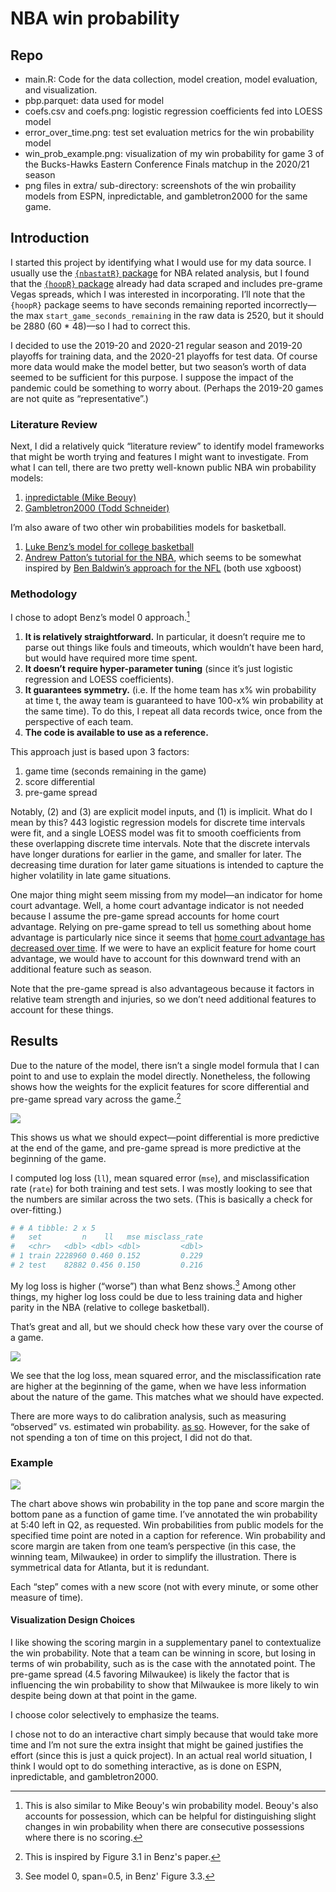 # NBA win probability

## Repo

- main.R: Code for the data collection, model creation, model evaluation, and visualization.
- pbp.parquet: data used for model
- coefs.csv and coefs.png: logistic regression coefficients fed into LOESS model
- error_over_time.png: test set evaluation metrics for the win probability model
- win_prob_example.png: visualization of my win probability for game 3 of the Bucks-Hawks Eastern Conference Finals matchup in the 2020/21 season
- png files in extra/ sub-directory: screenshots of the win probaility models from ESPN, inpredictable, and gambletron2000 for the same game.

## Introduction

I started this project by identifying what I would use for my data source. I usually
use the [`{nbastatR}` package](https://github.com/abresler/nbastatR) for
NBA related analysis, but I found that the [`{hoopR}`
package](https://github.com/saiemgilani/hoopR) already had data scraped
and includes pre-grame Vegas spreads, which I was interested in
incorporating. I’ll note that the `{hoopR}` package seems to have
seconds remaining reported incorrectly—the max
`start_game_seconds_remaining` in the raw data is 2520, but it should be
2880 (60 \* 48)—so I had to correct this.

I decided to use the 2019-20 and 2020-21 regular season and 2019-20
playoffs for training data, and the 2020-21 playoffs for test data. Of
course more data would make the model better, but two season’s worth of
data seemed to be sufficient for this purpose. I suppose the impact of
the pandemic could be something to worry about. (Perhaps the 2019-20
games are not quite as “representative”.)

### Literature Review

Next, I did a relatively quick “literature review” to identify model
frameworks that might be worth trying and features I might want to
investigate. From what I can tell, there are two pretty well-known
public NBA win probability models:

1.  [inpredictable (Mike
    Beouy)](https://www.inpredictable.com/2015/02/updated-nba-win-probability-calculator.html)
2.  [Gambletron2000 (Todd
    Schneider)](https://www.gambletron2000.com/about)

I’m also aware of two other win probabilities models for basketball.

1.  [Luke Benz’s model for college
    basketball](https://github.com/lbenz730/Senior-Thesis/blob/master/luke_benz_senior_thesis.pdf)
2.  [Andrew Patton’s tutorial for the
    NBA](https://github.com/anpatton/basic-nba-tutorials/blob/main/win_probability/make_win_probability_model.md),
    which seems to be somewhat inspired by [Ben Baldwin’s approach for
    the
    NFL](https://www.opensourcefootball.com/posts/2020-09-28-nflfastr-ep-wp-and-cp-models/)
    (both use xgboost)

### Methodology

I chose to adopt Benz’s model 0 approach.[^1]

[^1]: This is also similar to Mike Beouy's win probability model. Beouy's also accounts for possession, which can be helpful for distinguishing slight changes in win probability when there are consecutive possessions where there is no scoring.

1.  **It is relatively straightforward.** In particular, it doesn’t
    require me to parse out things like fouls and timeouts, which
    wouldn’t have been hard, but would have required more time spent.
2.  **It doesn’t require hyper-parameter tuning** (since it’s just
    logistic regression and LOESS coefficients).
3.  **It guarantees symmetry.** (i.e. If the home team has x% win
    probability at time t, the away team is guaranteed to have 100-x%
    win probability at the same time). To do this, I repeat all data
    records twice, once from the perspective of each team.
4.  **The code is available to use as a reference.**

This approach just is based upon 3 factors:

1.  game time (seconds remaining in the game)
2.  score differential
3.  pre-game spread

Notably, (2) and (3) are explicit model inputs, and (1) is implicit.
What do I mean by this? 443 logistic regression models for discrete time
intervals were fit, and a single LOESS model was fit to smooth
coefficients from these overlapping discrete time intervals. Note that
the discrete intervals have longer durations for earlier in the game,
and smaller for later. The decreasing time duration for later game
situations is intended to capture the higher volatility in late game
situations.

One major thing might seem missing from my model—an indicator for home
court advantage. Well, a home court advantage indicator is not needed
because I assume the pre-game spread accounts for home court advantage.
Relying on pre-game spread to tell us something about home advantage is
particularly nice since it seems that [home court advantage has
decreased over
time](https://www.theringer.com/2021/6/1/22462636/what-happened-to-home-court-advantage).
If we were to have an explicit feature for home court advantage, we
would have to account for this downward trend with an additional feature
such as season.

Note that the pre-game spread is also advantageous because it factors in
relative team strength and injuries, so we don’t need additional
features to account for these things.

## Results

Due to the nature of the model, there isn’t a single model formula that
I can point to and use to explain the model directly. Nonetheless, the following shows how the weights for
the explicit features for score differential and pre-game spread vary
across the game.[^2]

[^2]: This is inspired by Figure 3.1 in Benz's paper.

![](coefs.png)

This shows us what we should expect—point differential is more
predictive at the end of the game, and pre-game spread is more
predictive at the beginning of the game.

I computed log loss (`ll`), mean squared error (`mse`), and
misclassification rate (`rate`) for both training and test sets. I was
mostly looking to see that the numbers are similar across the two sets.
(This is basically a check for over-fitting.)

``` r
# # A tibble: 2 x 5
#   set         n    ll   mse misclass_rate
#   <chr>   <dbl> <dbl> <dbl>         <dbl>
# 1 train 2228960 0.460 0.152         0.229
# 2 test    82882 0.456 0.150         0.216
```

My log loss is higher (“worse”) than what Benz shows.[^3] Among other
things, my higher log loss could be due to less training data and higher
parity in the NBA (relative to college basketball).

[^3]: See model 0, span=0.5, in Benz' Figure 3.3.

That’s great and all, but we should check how these vary over the course
of a game.

![](error_over_time.png)

We see that the log loss, mean squared error, and the misclassification
rate are higher at the beginning of the game, when we have less
information about the nature of the game. This matches what we should
have expected.

There are more ways to do calibration analysis, such as measuring
“observed” vs. estimated win probability. [as
so](https://statsbylopez.files.wordpress.com/2017/03/locknett.png?w=569&h=563).
However, for the sake of not spending a ton of time on this project, I did not do that.

### Example

![](win_prob_example.png)

The chart above shows win probability in the top pane and score margin
the bottom pane as a function of game time. I’ve annotated the win
probability at 5:40 left in Q2, as requested. Win probabilities from
public models for the specified time point are noted in a caption for
reference. Win probability and score margin are taken from one team’s
perspective (in this case, the winning team, Milwaukee) in order to
simplify the illustration. There is symmetrical data for Atlanta, but it
is redundant.

Each “step” comes with a new score (not with every minute, or some other
measure of time).

#### Visualization Design Choices

I like showing the scoring margin in a supplementary panel to
contextualize the win probability. Note that a team can be winning in
score, but losing in terms of win probability, such as is the case with
the annotated point. The pre-game spread (4.5 favoring Milwaukee) is
likely the factor that is influencing the win probability to show that
Milwaukee is more likely to win despite being down at that point in the
game.

I choose color selectively to emphasize the teams.

I chose not to do an interactive chart simply because that would take
more time and I’m not sure the extra insight that might be gained
justifies the effort (since this is just a quick project). In an actual real
world situation, I think I would opt to do something interactive, as is
done on ESPN, inpredictable, and gambletron2000.
